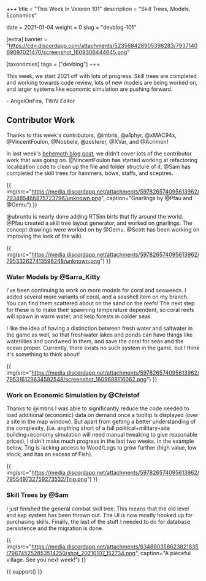 +++
title = "This Week In Veloren 101"
description = "Skill Trees, Models, Economics"

date = 2021-01-04
weight = 0
slug = "devblog-101"

[extra]
banner = "https://cdn.discordapp.com/attachments/523568428905398283/793714069097021470/screenshot_1609306444645.png"

[taxonomies]
tags = ["devblog"]
+++

This week, we start 2021 off with lots of progress. Skill trees are completed
and working towards code review, lots of new models are being worked on, and
larger systems like economic simulation are pushing forward.

\- AngelOnFira, TWiV Editor

## Contributor Work

Thanks to this week's contributors, @imbris, @a1phyr, @xMAC94x, @VincentFoulon,
@Nobbele, @zesterer, @XVar, and @Acrimon!

In last week's [behemoth blog post](https://veloren.net/devblog-100/), we didn't
cover lots of the contributor work that was going on. @VincentFoulon has started
working at refactoring localization code to clean up the file and folder
structure of it. @Sam has completed the skill trees for hammers, bows, staffs,
and sceptres.

{{
    img(src="https://media.discordapp.net/attachments/597826574095613962/793485466875723796/unknown.png",
    caption="Gnarlings by @Pfau and @Gemu")
}}

@ubruntu is nearly done adding RTSim birts that fly around the world. @Pfau
created a skill tree layout generator, and worked on gnarlings. The concept
drawings were worked on by @Gemu. @Scott has been working on improving the look
of the wiki.

{{
    img(src="https://media.discordapp.net/attachments/597826574095613962/795332627413598248/unknown.png")
}}

### Water Models by @Sarra_Kitty

I've been continuing to work on more models for coral and seaweeds. I added
several more variants of coral, and a seashell item on my branch. You can find
them scattered about on the sand on the reefs! The next step for these is to
make their spawning temperature dependent, so coral reefs will spawn in warm
water, and kelp forests in colder seas.

I like the idea of having a distinction between fresh water and saltwater in the
game as well, so that freshwater lakes and ponds can have things like
waterlilies and pondweed in them, and save the coral for seas and the ocean
proper. Currently, there exists no such system in the game, but I think it's
something to think about!

{{
    img(src="https://media.discordapp.net/attachments/597826574095613962/795316129634582548/screenshot_1609688116062.png")
}}

### Work on Economic Simulation by @Christof

Thanks to @imbris I was able to significantly reduce the code needed to load
additional (economic) data on demand once a tooltip is displayed (over a site in
the map window). But apart from getting a better understanding of the
complexity, (i.e. anything short of a full political+military+site
building+economy simulation will need manual tweaking to give reasonable
prices), I didn't make much progress in the last two weeks. In the example
below, Trig is lacking access to Wood/Logs to grow further (high value, low
stock; and has an excess of Fish).

{{
    img(src="https://media.discordapp.net/attachments/597826574095613962/795549732759273532/Trig.png")
}}

### Skill Trees by @Sam

I just finished the general combat skill tree. This means that the old level and
exp system has been thrown out. The UI is now mostly hooked up for purchasing
skills. Finally, the last of the stuff I needed to do for database persistence
and the migration is done.

{{
    img(src="https://media.discordapp.net/attachments/634860358623821835/796745252853514250/shot_20210107_152734.png",
    caption="A pieceful village. See you next week!")
}}

{{ support() }}
